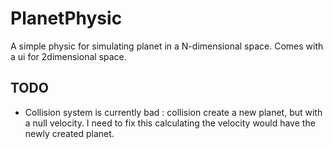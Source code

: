 # PlanetPhysic

A simple physic for simulating planet in a N-dimensional space. Comes with a ui for 2dimensional space.

## TODO
- Collision system is currently bad : collision create a new planet, but with a null velocity. I need to fix this calculating the velocity would have the newly created planet.